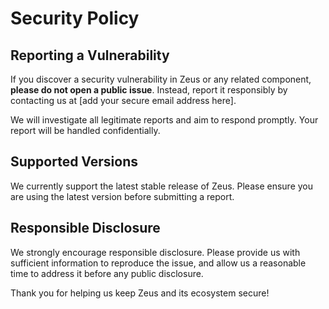 # Security Policy

## Reporting a Vulnerability

If you discover a security vulnerability in Zeus or any related component, **please do not open a public issue**. Instead, report it responsibly by contacting us at [add your secure email address here].

We will investigate all legitimate reports and aim to respond promptly. Your report will be handled confidentially.

## Supported Versions

We currently support the latest stable release of Zeus. Please ensure you are using the latest version before submitting a report.

## Responsible Disclosure

We strongly encourage responsible disclosure. Please provide us with sufficient information to reproduce the issue, and allow us a reasonable time to address it before any public disclosure.

Thank you for helping us keep Zeus and its ecosystem secure!
